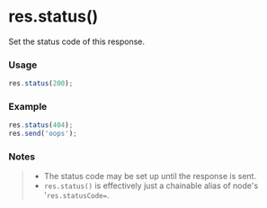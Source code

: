 # res.status()

Set the status code of this response.

### Usage
```js
res.status(200);
```

### Example
```javascript
res.status(404);
res.send('oops');
```

### Notes
>+ The status code may be set up until the response is sent.
>+ `res.status()` is effectively just a chainable alias of node's '`res.statusCode=`.









<docmeta name="uniqueID" value="resstatus819458">
<docmeta name="displayName" value="res.status()">

